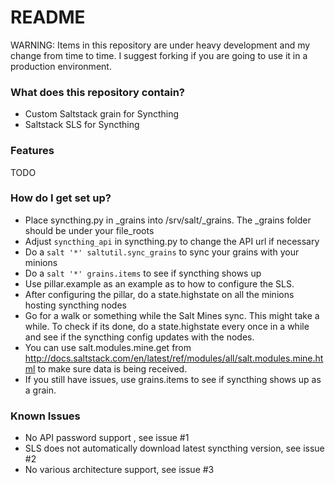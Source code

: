 # README #

WARNING:
Items in this repository are under heavy development and my change from time to time. I suggest forking if you are going to use it in a production environment.

### What does this repository contain? ###

* Custom Saltstack grain for Syncthing
* Saltstack SLS for Syncthing

### Features ##
TODO

### How do I get set up? ###

* Place syncthing.py in _grains into /srv/salt/_grains. The _grains folder should be under your file_roots
* Adjust `syncthing_api` in syncthing.py to change the API url if necessary
* Do a `salt '*' saltutil.sync_grains` to sync your grains with your minions
* Do a `salt '*' grains.items` to see if syncthing shows up
* Use pillar.example as an example as to how to configure the SLS.
* After configuring the pillar, do a state.highstate on all the minions hosting syncthing nodes
* Go for a walk or something while the Salt Mines sync. This might take a while. To check if its done, do a state.highstate every once in a while and see if the syncthing config updates with the nodes.
* You can use salt.modules.mine.get from http://docs.saltstack.com/en/latest/ref/modules/all/salt.modules.mine.html to make sure data is being received.
* If you still have issues, use grains.items to see if syncthing shows up as a grain.

### Known Issues ###

* No API password support , see issue #1
* SLS does not automatically download latest syncthing version, see issue #2
* No various architecture support, see issue #3
